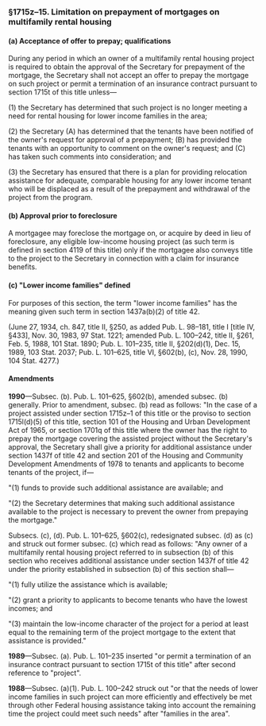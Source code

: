 ### §1715z–15. Limitation on prepayment of mortgages on multifamily rental housing ###

#### (a) Acceptance of offer to prepay; qualifications ####

During any period in which an owner of a multifamily rental housing project is required to obtain the approval of the Secretary for prepayment of the mortgage, the Secretary shall not accept an offer to prepay the mortgage on such project or permit a termination of an insurance contract pursuant to section 1715t of this title unless—

(1) the Secretary has determined that such project is no longer meeting a need for rental housing for lower income families in the area;

(2) the Secretary (A) has determined that the tenants have been notified of the owner's request for approval of a prepayment; (B) has provided the tenants with an opportunity to comment on the owner's request; and (C) has taken such comments into consideration; and

(3) the Secretary has ensured that there is a plan for providing relocation assistance for adequate, comparable housing for any lower income tenant who will be displaced as a result of the prepayment and withdrawal of the project from the program.

#### (b) Approval prior to foreclosure ####

A mortgagee may foreclose the mortgage on, or acquire by deed in lieu of foreclosure, any eligible low-income housing project (as such term is defined in section 4119 of this title) only if the mortgagee also conveys title to the project to the Secretary in connection with a claim for insurance benefits.

#### (c) "Lower income families" defined ####

For purposes of this section, the term "lower income families" has the meaning given such term in section 1437a(b)(2) of title 42.

(June 27, 1934, ch. 847, title II, §250, as added Pub. L. 98–181, title I [title IV, §433], Nov. 30, 1983, 97 Stat. 1221; amended Pub. L. 100–242, title II, §261, Feb. 5, 1988, 101 Stat. 1890; Pub. L. 101–235, title II, §202(d)(1), Dec. 15, 1989, 103 Stat. 2037; Pub. L. 101–625, title VI, §602(b), (c), Nov. 28, 1990, 104 Stat. 4277.)

#### Amendments ####

**1990**—Subsec. (b). Pub. L. 101–625, §602(b), amended subsec. (b) generally. Prior to amendment, subsec. (b) read as follows: "In the case of a project assisted under section 1715z–1 of this title or the proviso to section 1715l(d)(5) of this title, section 101 of the Housing and Urban Development Act of 1965, or section 1701q of this title where the owner has the right to prepay the mortgage covering the assisted project without the Secretary's approval, the Secretary shall give a priority for additional assistance under section 1437f of title 42 and section 201 of the Housing and Community Development Amendments of 1978 to tenants and applicants to become tenants of the project, if—

"(1) funds to provide such additional assistance are available; and

"(2) the Secretary determines that making such additional assistance available to the project is necessary to prevent the owner from prepaying the mortgage."

Subsecs. (c), (d). Pub. L. 101–625, §602(c), redesignated subsec. (d) as (c) and struck out former subsec. (c) which read as follows: "Any owner of a multifamily rental housing project referred to in subsection (b) of this section who receives additional assistance under section 1437f of title 42 under the priority established in subsection (b) of this section shall—

"(1) fully utilize the assistance which is available;

"(2) grant a priority to applicants to become tenants who have the lowest incomes; and

"(3) maintain the low-income character of the project for a period at least equal to the remaining term of the project mortgage to the extent that assistance is provided."

**1989**—Subsec. (a). Pub. L. 101–235 inserted "or permit a termination of an insurance contract pursuant to section 1715t of this title" after second reference to "project".

**1988**—Subsec. (a)(1). Pub. L. 100–242 struck out "or that the needs of lower income families in such project can more efficiently and effectively be met through other Federal housing assistance taking into account the remaining time the project could meet such needs" after "families in the area".